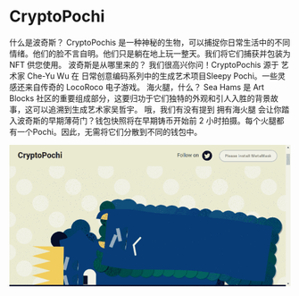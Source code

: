 # CryptoPochi

什么是波奇斯？
CryptoPochis 是一种神秘的生物，可以捕捉你日常生活中的不同情绪。他们的脸不言自明。他们只是躺在地上玩一整天。我们将它们捕获并包装为 NFT 供您使用。
波奇斯是从哪里来的？
我们很高兴你问！CryptoPochis 源于 艺术家 Che-Yu Wu 在 日常创意编码系列中的生成艺术项目Sleepy Pochi。一些灵感还来自传奇的 LocoRoco 电子游戏。
海火腿，什么？
Sea Hams 是 Art Blocks 社区的重要组成部分，这要归功于它们独特的外观和引人入胜的背景故事，这可以追溯到生成艺术家吴哲宇。
哦，我们有没有提到 拥有海火腿 会让你踏入波奇斯的早期薄荷门？钱包快照将在早期铸币开始前 2 小时拍摄。每个火腿都有一个Pochi。因此，无需将它们分散到不同的钱包中。

![nft](cry.png)
